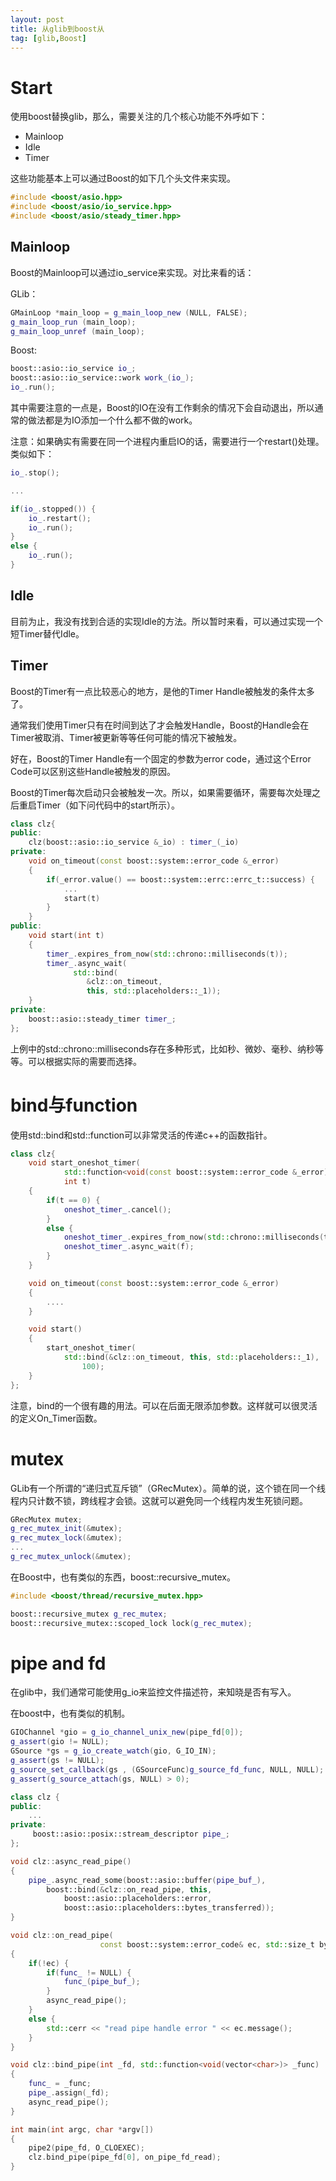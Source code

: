 ```yaml
---
layout: post
title: 从glib到boost从
tag: [glib,Boost]
---
```


# Start

使用boost替换glib，那么，需要关注的几个核心功能不外呼如下：

<!--break-->

* Mainloop
* Idle
* Timer

这些功能基本上可以通过Boost的如下几个头文件来实现。

```cpp
#include <boost/asio.hpp>
#include <boost/asio/io_service.hpp>
#include <boost/asio/steady_timer.hpp>
```

## Mainloop

Boost的Mainloop可以通过io_service来实现。对比来看的话：

GLib：
```cpp
GMainLoop *main_loop = g_main_loop_new (NULL, FALSE);
g_main_loop_run (main_loop);
g_main_loop_unref (main_loop);
```

Boost:
```cpp
boost::asio::io_service io_;
boost::asio::io_service::work work_(io_);
io_.run();
```
其中需要注意的一点是，Boost的IO在没有工作剩余的情况下会自动退出，所以通常的做法都是为IO添加一个什么都不做的work。

注意：如果确实有需要在同一个进程内重启IO的话，需要进行一个restart()处理。类似如下：

```cpp
io_.stop();

...

if(io_.stopped()) {
    io_.restart();
    io_.run();
}
else {
    io_.run();
}

```


## Idle

目前为止，我没有找到合适的实现Idle的方法。所以暂时来看，可以通过实现一个短Timer替代Idle。

## Timer

Boost的Timer有一点比较恶心的地方，是他的Timer Handle被触发的条件太多了。

通常我们使用Timer只有在时间到达了才会触发Handle，Boost的Handle会在Timer被取消、Timer被更新等等任何可能的情况下被触发。

好在，Boost的Timer Handle有一个固定的参数为error code，通过这个Error Code可以区别这些Handle被触发的原因。

Boost的Timer每次启动只会被触发一次。所以，如果需要循环，需要每次处理之后重启Timer（如下问代码中的start所示）。

```cpp
class clz{
public:
    clz(boost::asio::io_service &_io) : timer_(_io)
private:
    void on_timeout(const boost::system::error_code &_error)
    {
        if(_error.value() == boost::system::errc::errc_t::success) {
            ...
            start(t)
        }
    }
public:
    void start(int t)
    {
        timer_.expires_from_now(std::chrono::milliseconds(t));
        timer_.async_wait(
              std::bind(
	             &clz::on_timeout,
	             this, std::placeholders::_1));
    }
private:
    boost::asio::steady_timer timer_;
};
```

上例中的std::chrono::milliseconds存在多种形式，比如秒、微妙、毫秒、纳秒等等。可以根据实际的需要而选择。

# bind与function

使用std::bind和std::function可以非常灵活的传递c++的函数指针。

```cpp
class clz{
    void start_oneshot_timer(
            std::function<void(const boost::system::error_code &_error)> f,
            int t)
    {
        if(t == 0) {
            oneshot_timer_.cancel();
        }
        else {
            oneshot_timer_.expires_from_now(std::chrono::milliseconds(t));
            oneshot_timer_.async_wait(f);
        }
    }

    void on_timeout(const boost::system::error_code &_error)
    {
        ....
    }

    void start()
    {
        start_oneshot_timer(
            std::bind(&clz::on_timeout, this, std::placeholders::_1),
                100);
    }
};
```

注意，bind的一个很有趣的用法。可以在后面无限添加参数。这样就可以很灵活的定义On_Timer函数。

# mutex

GLib有一个所谓的“递归式互斥锁”（GRecMutex）。简单的说，这个锁在同一个线程内只计数不锁，跨线程才会锁。这就可以避免同一个线程内发生死锁问题。

```cpp
GRecMutex mutex;
g_rec_mutex_init(&mutex);
g_rec_mutex_lock(&mutex);
...
g_rec_mutex_unlock(&mutex);
```

在Boost中，也有类似的东西，boost::recursive_mutex。

```cpp
#include <boost/thread/recursive_mutex.hpp>

boost::recursive_mutex g_rec_mutex;
boost::recursive_mutex::scoped_lock lock(g_rec_mutex);
```

# pipe and fd

在glib中，我们通常可能使用g_io来监控文件描述符，来知晓是否有写入。

在boost中，也有类似的机制。

```cpp
GIOChannel *gio = g_io_channel_unix_new(pipe_fd[0]);
g_assert(gio != NULL);
GSource *gs = g_io_create_watch(gio, G_IO_IN);
g_assert(gs != NULL);
g_source_set_callback(gs , (GSourceFunc)g_source_fd_func, NULL, NULL);
g_assert(g_source_attach(gs, NULL) > 0);
```

```cpp
class clz {
public:
    ...
private:
     boost::asio::posix::stream_descriptor pipe_;
};

void clz::async_read_pipe()
{
    pipe_.async_read_some(boost::asio::buffer(pipe_buf_),
        boost::bind(&clz::on_read_pipe, this,
            boost::asio::placeholders::error,
            boost::asio::placeholders::bytes_transferred));
}

void clz::on_read_pipe(
                    const boost::system::error_code& ec, std::size_t bytes)
{
    if(!ec) {
        if(func_ != NULL) {
            func_(pipe_buf_);
        }
        async_read_pipe();
    }
    else {
        std::cerr << "read pipe handle error " << ec.message();
    }
}

void clz::bind_pipe(int _fd, std::function<void(vector<char>)> _func)
{
    func_ = _func;
    pipe_.assign(_fd);
    async_read_pipe();
}

int main(int argc, char *argv[])
{
    pipe2(pipe_fd, O_CLOEXEC);
    clz.bind_pipe(pipe_fd[0], on_pipe_fd_read);
}

```
